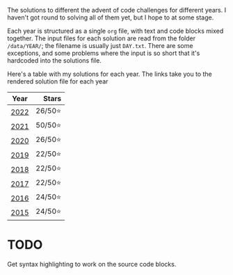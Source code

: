 The solutions to different the advent of code challenges for different years. I haven't got round to solving all of them yet, but I hope to at some stage.

Each year is structured as a single `org` file, with text and code blocks mixed together. The input files for each solution are read from the folder `/data/YEAR/`; the filename is usually just `DAY.txt`. There are some exceptions, and some problems where the input is so short that it's hardcoded into the solutions file.

Here's a table with my solutions for each year. The links take you to the rendered solution file for each year

|       Year       |   Stars |
|:----------------:|--------:|
| [2022](2022.org) | 26/50⭐ |
| [2021](2021.org) | 50/50⭐ |
| [2020](2020.org) | 26/50⭐ |
| [2019](2019.org) | 22/50⭐ |
| [2018](2018.org) | 22/50⭐ |
| [2017](2017.org) | 22/50⭐ |
| [2016](2016.org) | 24/50⭐ |
| [2015](2015.org) | 24/50⭐ |

# TODO

Get syntax highlighting to work on the source code blocks.
